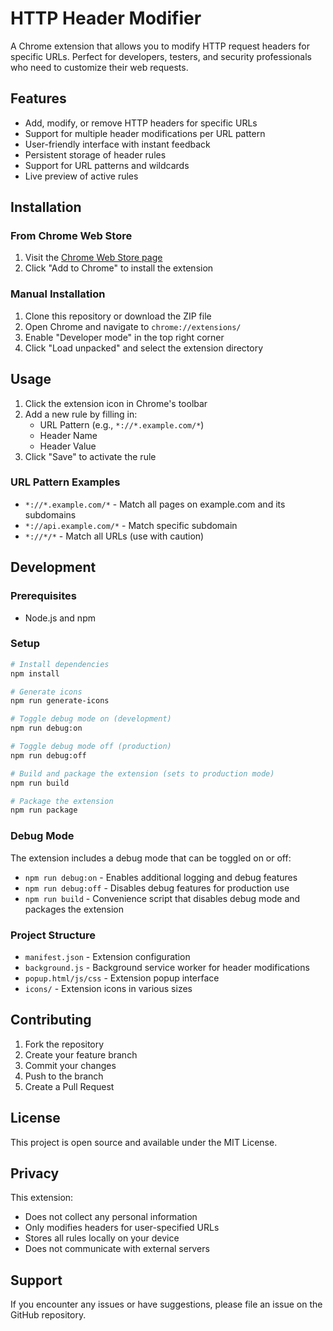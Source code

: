 # HTTP Header Modifier

A Chrome extension that allows you to modify HTTP request headers for specific URLs. Perfect for developers, testers, and security professionals who need to customize their web requests.

## Features

- Add, modify, or remove HTTP headers for specific URLs
- Support for multiple header modifications per URL pattern
- User-friendly interface with instant feedback
- Persistent storage of header rules
- Support for URL patterns and wildcards
- Live preview of active rules

## Installation

### From Chrome Web Store

1. Visit the [Chrome Web Store page](https://chromewebstore.google.com/detail/lhjnapningfniffjhppldmpgebkdahpp?utm_source=item-share-cb)
2. Click "Add to Chrome" to install the extension

### Manual Installation

1. Clone this repository or download the ZIP file
2. Open Chrome and navigate to `chrome://extensions/`
3. Enable "Developer mode" in the top right corner
4. Click "Load unpacked" and select the extension directory

## Usage

1. Click the extension icon in Chrome's toolbar
2. Add a new rule by filling in:
   - URL Pattern (e.g., `*://*.example.com/*`)
   - Header Name
   - Header Value
3. Click "Save" to activate the rule

### URL Pattern Examples

- `*://*.example.com/*` - Match all pages on example.com and its subdomains
- `*://api.example.com/*` - Match specific subdomain
- `*://*/*` - Match all URLs (use with caution)

## Development

### Prerequisites

- Node.js and npm

### Setup

```bash
# Install dependencies
npm install

# Generate icons
npm run generate-icons

# Toggle debug mode on (development)
npm run debug:on

# Toggle debug mode off (production)
npm run debug:off

# Build and package the extension (sets to production mode)
npm run build

# Package the extension
npm run package
```

### Debug Mode

The extension includes a debug mode that can be toggled on or off:
- `npm run debug:on` - Enables additional logging and debug features
- `npm run debug:off` - Disables debug features for production use
- `npm run build` - Convenience script that disables debug mode and packages the extension

### Project Structure

- `manifest.json` - Extension configuration
- `background.js` - Background service worker for header modifications
- `popup.html/js/css` - Extension popup interface
- `icons/` - Extension icons in various sizes

## Contributing

1. Fork the repository
2. Create your feature branch
3. Commit your changes
4. Push to the branch
5. Create a Pull Request

## License

This project is open source and available under the MIT License.

## Privacy

This extension:
- Does not collect any personal information
- Only modifies headers for user-specified URLs
- Stores all rules locally on your device
- Does not communicate with external servers

## Support

If you encounter any issues or have suggestions, please file an issue on the GitHub repository.